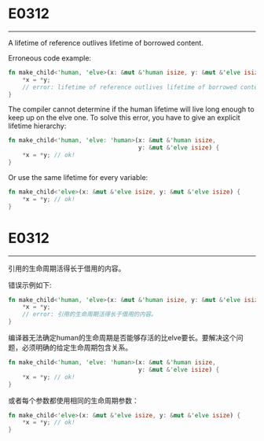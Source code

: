 # E0312

---

A lifetime of reference outlives lifetime of borrowed content.

Erroneous code example:

```rust
fn make_child<'human, 'elve>(x: &mut &'human isize, y: &mut &'elve isize) {
    *x = *y;
    // error: lifetime of reference outlives lifetime of borrowed content
}
```

The compiler cannot determine if the human lifetime will live long enough to keep up on the elve one. To solve this error, you have to give an explicit lifetime hierarchy:

```rust
fn make_child<'human, 'elve: 'human>(x: &mut &'human isize,
                                     y: &mut &'elve isize) {
    *x = *y; // ok!
}
```

Or use the same lifetime for every variable:

```rust
fn make_child<'elve>(x: &mut &'elve isize, y: &mut &'elve isize) {
    *x = *y; // ok!
}
```

# E0312

---

引用的生命周期活得长于借用的内容。

错误示例如下:

```rust
fn make_child<'human, 'elve>(x: &mut &'human isize, y: &mut &'elve isize) {
    *x = *y;
    // error: 引用的生命周期活得长于借用的内容。
}
```

编译器无法确定human的生命周期是否能够存活的比elve要长。要解决这个问题，必须明确的给定生命周期包含关系。


```rust
fn make_child<'human, 'elve: 'human>(x: &mut &'human isize,
                                     y: &mut &'elve isize) {
    *x = *y; // ok!
}
```

或者每个参数都使用相同的生命周期参数：

```rust
fn make_child<'elve>(x: &mut &'elve isize, y: &mut &'elve isize) {
    *x = *y; // ok!
}
```
